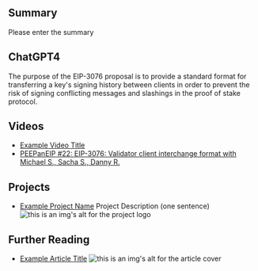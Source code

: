 ## Summary

Please enter the summary

## ChatGPT4

The purpose of the EIP-3076 proposal is to provide a standard format for transferring a key's signing history between clients in order to prevent the risk of signing conflicting messages and slashings in the proof of stake protocol.

## Videos

- [Example Video Title](https://www.youtube.com/watch?v=TDGq4aeevgY)
- [PEEPanEIP #22: EIP-3076: Validator client interchange format with Michael S., Sacha S., Danny R.](https://www.youtube.com/watch?v=-z6OQNTAF7Y&list=PL4cwHXAawZxqu0PKKyMzG_3BJV_xZTi1F&index=91)

## Projects

- [Example Project Name](https://xxxx.xxx/xxxxx) Project Description (one sentence) ![this is an img's alt for the project logo](https://xxxx.xxx/project-logo.xxx)

## Further Reading

- [Example Article Title](https://xxxx.xxx/xxxxx) ![this is an img's alt for the article cover](https://xxxx.xxx/article-cover.xxx)

